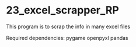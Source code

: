 # 23_excel_scrapper_RP
 This program is to scrap the info in many excel files 

Required dependencies:
	pygame
	openpyxl
	pandas